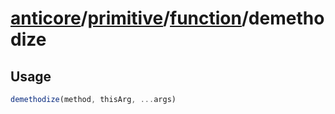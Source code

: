 # [anticore](../../../../../#reference)/[primitive](../../#reference)/[function](../#reference)/<a name="reference">demethodize</a>

## Usage

```js
demethodize(method, thisArg, ...args)
```